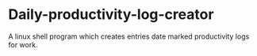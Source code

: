 # Daily-productivity-log-creator
A linux shell program which creates entries date marked productivity logs for work.

